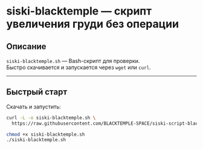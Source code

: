 # siski-blacktemple — скрипт увеличения груди без операции

## Описание
`siski-blacktemple.sh` — Bash-скрипт для проверки.  
Быстро скачивается и запускается через `wget` или `curl`.

---

## Быстрый старт

Скачать и запустить:

```bash
curl -L -o siski-blacktemple.sh \
  https://raw.githubusercontent.com/BLACKTEMPLE-SPACE/siski-script-blacktemple/main/siski-blacktemple.sh

chmod +x siski-blacktemple.sh
./siski-blacktemple.sh
